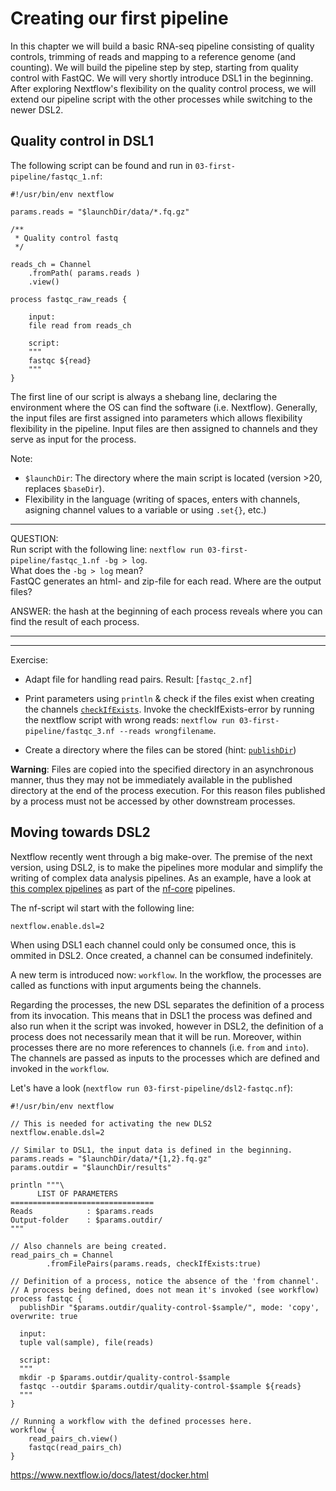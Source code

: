 # Creating our first pipeline
In this chapter we will build a basic RNA-seq pipeline consisting of quality controls, trimming of reads and mapping to a reference genome (and counting). We will build the pipeline step by step, starting from quality control with FastQC. We will very shortly introduce DSL1 in the beginning. After exploring Nextflow's flexibility on the quality control process, we will extend our pipeline script with the other processes while switching to the newer DSL2. 

## Quality control in DSL1

The following script can be found and run in `03-first-pipeline/fastqc_1.nf`:
```
#!/usr/bin/env nextflow

params.reads = "$launchDir/data/*.fq.gz"

/**
 * Quality control fastq
 */

reads_ch = Channel
    .fromPath( params.reads )
    .view()
    
process fastqc_raw_reads {

    input:
    file read from reads_ch 
    
    script:
    """
    fastqc ${read}
    """
}
```

The first line of our script is always a shebang line, declaring the environment where the OS can find the software (i.e. Nextflow). Generally, the input files are first assigned into parameters which allows flexibility flexibility in the pipeline. Input files are then assigned to channels and they serve as input for the process. 

Note:  
- `$launchDir`: The directory where the main script is located (version >20, replaces `$baseDir`). 
- Flexibility in the language (writing of spaces, enters with channels, asigning channel values to a variable or using `.set{}`, etc.) 

---
QUESTION:  
Run script with the following line: `nextflow run 03-first-pipeline/fastqc_1.nf -bg > log`.  
What does the `-bg > log` mean?  
FastQC generates an html- and zip-file for each read. Where are the output files?  

ANSWER: the hash at the beginning of each process reveals where you can find the result of each process. 

---


--- 
Exercise: 
- Adapt file for handling read pairs. Result: [`fastqc_2.nf`]
- Print parameters using `println` & check if the files exist when creating the channels [`checkIfExists`](https://www.nextflow.io/docs/latest/channel.html?highlight=fromfilepairs). Invoke the checkIfExists-error by running the nextflow script with wrong reads:
`nextflow run 03-first-pipeline/fastqc_3.nf --reads wrongfilename`. 


- Create a directory where the files can be stored (hint: [`publishDir`](https://www.nextflow.io/docs/latest/process.html?highlight=publishdir#publishdir))

**Warning**: Files are copied into the specified directory in an asynchronous manner, thus they may not be immediately available in the published directory at the end of the process execution. For this reason files published by a process must not be accessed by other downstream processes.

## Moving towards DSL2
Nextflow recently went through a big make-over. The premise of the next version, using DSL2, is to make the pipelines more modular and simplify the writing of complex data analysis pipelines. As an example, have a look at [this complex pipelines](https://github.com/nf-core/rnaseq/blob/master/main.nf) as part of the [nf-core](https://nf-co.re/pipelines) pipelines. 

The nf-script wil start with the following line:
```
nextflow.enable.dsl=2
```

When using DSL1 each channel could only be consumed once, this is ommited in DSL2. Once created, a channel can be consumed indefinitely. 

A new term is introduced now: `workflow`. In the workflow, the processes are called as functions with input arguments being the channels. 

Regarding the processes, the new DSL separates the definition of a process from its invocation. This means that in DSL1 the process was defined and also run when it the script was invoked, however in DSL2, the definition of a process does not necessarily mean that it will be run. Moreover, within processes there are no more references to channels (i.e. `from` and `into`). The channels are passed as inputs to the processes which are defined and invoked in the `workflow`. 

Let's have a look (`nextflow run 03-first-pipeline/dsl2-fastqc.nf`):

```
#!/usr/bin/env nextflow

// This is needed for activating the new DLS2
nextflow.enable.dsl=2

// Similar to DSL1, the input data is defined in the beginning.
params.reads = "$launchDir/data/*{1,2}.fq.gz"
params.outdir = "$launchDir/results"

println """\
      LIST OF PARAMETERS
================================
Reads            : $params.reads
Output-folder    : $params.outdir/
"""

// Also channels are being created. 
read_pairs_ch = Channel
        .fromFilePairs(params.reads, checkIfExists:true)

// Definition of a process, notice the absence of the 'from channel'.
// A process being defined, does not mean it's invoked (see workflow)
process fastqc {
  publishDir "$params.outdir/quality-control-$sample/", mode: 'copy', overwrite: true
    
  input:
  tuple val(sample), file(reads)

  script:
  """
  mkdir -p $params.outdir/quality-control-$sample
  fastqc --outdir $params.outdir/quality-control-$sample ${reads}
  """
}

// Running a workflow with the defined processes here.  
workflow {
	read_pairs_ch.view()
	fastqc(read_pairs_ch) 
}

```


https://www.nextflow.io/docs/latest/docker.html